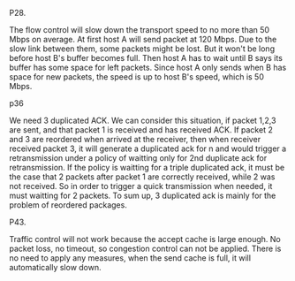 P28.

The flow control will slow down the transport speed to no more than 50 Mbps on average.
At first host A will send packet at 120 Mbps. Due to the slow link between them, some packets might be lost.
But it won't be long before host B's buffer becomes full. Then host A has to wait until B says its buffer has some space for left packets. 
Since host A only sends when B has space for new packets, the speed is up to host B's speed, which is 50 Mbps.

p36

We need 3 duplicated ACK. We can consider this situation, if packet 1,2,3 are sent, and that packet 1 is received and has received ACK. 
If packet 2 and 3 are reordered when arrived at the receiver, then when receiver received packet 3, 
it will generate a duplicated ack for n and would trigger a retransmission under a policy of waitting only for 2nd duplicate ack for retransmission. 
If the policy is waitting for a triple duplicated ack, it must be the case that 2 packets after packet 1 are correctly received, while 2 was not received. 
So in order to trigger a quick transmission when needed, it must waitting for 2 packets. To sum up, 3 duplicated ack is mainly for the problem of reordered packages.

P43.

Traffic control will not work because the accept cache is large enough.
No packet loss, no timeout, so congestion control can not be applied.
There is no need to apply any measures, when the send cache is full, it will automatically slow down.
